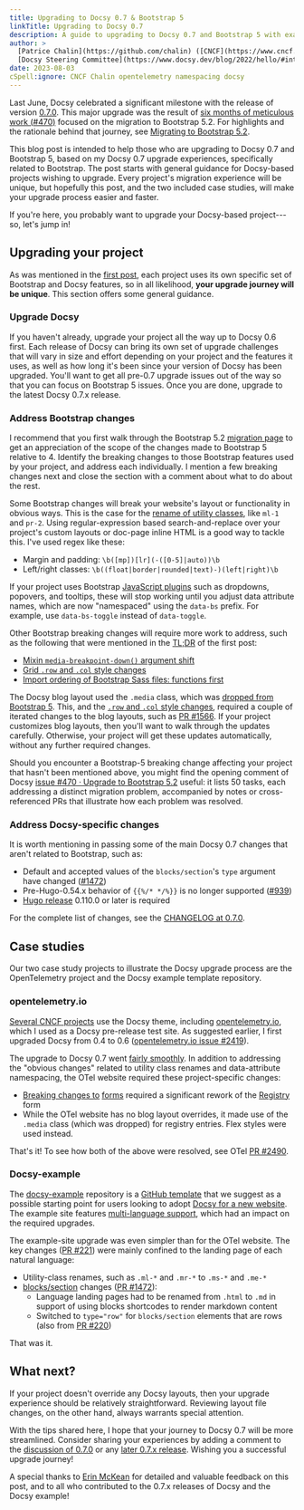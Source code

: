 ```yaml
---
title: Upgrading to Docsy 0.7 & Bootstrap 5
linkTitle: Upgrading to Docsy 0.7
description: A guide to upgrading to Docsy 0.7 and Bootstrap 5 with examples
author: >
  [Patrice Chalin](https://github.com/chalin) ([CNCF](https://www.cncf.io/) &
  [Docsy Steering Committee](https://www.docsy.dev/blog/2022/hello/#introducing-the-psc))
date: 2023-08-03
cSpell:ignore: CNCF Chalin opentelemetry namespacing docsy
---
```


Last June, Docsy celebrated a significant milestone with the release of version
[0.7.0](https://github.com/google/docsy/releases/tag/v0.7.0). This major upgrade
was the result of
[six months of meticulous work (#470)](https://github.com/google/docsy/issues/470)
focused on the migration to Bootstrap 5.2. For highlights and the rationale
behind that journey, see
[Migrating to Bootstrap 5.2](/blog/2023/bootstrap-5-migration/).

This blog post is intended to help those who are upgrading to Docsy 0.7 and
Bootstrap 5, based on my Docsy 0.7 upgrade experiences, specifically related to
Bootstrap. The post starts with general guidance for Docsy-based projects
wishing to upgrade. Every project's migration experience will be unique, but
hopefully this post, and the two included case studies, will make your upgrade
process easier and faster.

If you're here, you probably want to upgrade your Docsy-based project---so,
let's jump in!

## Upgrading your project

As was mentioned in the
[first post](/blog/2023/bootstrap-5-migration/#migrating-docsy-based-projects),
each project uses its own specific set of Bootstrap and Docsy features, so in
all likelihood, **your upgrade journey will be unique**. This section offers
some general guidance.

### Upgrade Docsy

If you haven't already, upgrade your project all the way up to Docsy 0.6 first.
Each release of Docsy can bring its own set of upgrade challenges that will vary
in size and effort depending on your project and the features it uses, as well
as how long it's been since your version of Docsy has been upgraded. You'll want
to get all pre-0.7 upgrade issues out of the way so that you can focus on
Bootstrap 5 issues. Once you are done, upgrade to the latest Docsy 0.7.x
release.

### Address Bootstrap changes

I recommend that you first walk through the Bootstrap 5.2
[migration page](https://getbootstrap.com/docs/5.2/migration/) to get an
appreciation of the scope of the changes made to Bootstrap 5 relative to 4.
Identify the breaking changes to those Bootstrap features used by your project,
and address each individually. I mention a few breaking changes next and close
the section with a comment about what to do about the rest.

Some Bootstrap changes will break your website's layout or functionality in
obvious ways. This is the case for the
[rename](https://getbootstrap.com/docs/5.2/migration/#utilities)[ of utility classes](https://getbootstrap.com/docs/5.2/migration/#utilities),
like `ml-1` and `pr-2`. Using regular-expression based search-and-replace over
your project's custom layouts or doc-page inline HTML is a good way to tackle
this. I've used regex like these:

- Margin and padding: `\b([mp])[lr](-([0-5]|auto))\b`
- Left/right classes: `\b((float|border|rounded|text)-)(left|right)\b`

If your project uses Bootstrap
[JavaScript plugins](https://getbootstrap.com/docs/5.2/migration/#javascript)
such as dropdowns, popovers, and tooltips, these will stop working until you
adjust data attribute names, which are now "namespaced" using the `data-bs`
prefix. For example, use `data-bs-toggle` instead of `data-toggle`.

Other Bootstrap breaking changes will require more work to address, such as the
following that were mentioned in the
[TL;DR](/blog/2023/bootstrap-5-migration/#tldr) of the first post:

- [Mixin `media-breakpoint-down()` argument shift](/blog/2023/bootstrap-5-migration/#mixin-media-breakpoint-down-argument-shift)
- [Grid `.row` and `.col` style changes](/blog/2023/bootstrap-5-migration/#grid-row-and-col-style-changes-are-breaking)
- [Import ordering of Bootstrap Sass files: functions first](/blog/2023/bootstrap-5-migration/#import-ordering-of-bootstrap-sass-files-functions-first)

The Docsy blog layout used the `.media` class, which was
[dropped from Bootstrap 5](https://getbootstrap.com/docs/5.2/migration/#grid-updates).
This, and the
[`.row` and `.col` style changes](/blog/2023/bootstrap-5-migration/#grid-row-and-col-style-changes-are-breaking),
required a couple of iterated changes to the blog layouts, such as
[PR #1566](https://github.com/google/docsy/pull/1566). If your project
customizes blog layouts, then you'll want to walk through the updates carefully.
Otherwise, your project will get these updates automatically, without any
further required changes.

Should you encounter a Bootstrap-5 breaking change affecting your project that
hasn't been mentioned above, you might find the opening comment of Docsy
[issue #470 · Upgrade to Bootstrap 5.2](https://github.com/google/docsy/issues/470)
useful: it lists 50 tasks, each addressing a distinct migration problem,
accompanied by notes or cross-referenced PRs that illustrate how each problem
was resolved.

### Address Docsy-specific changes

It is worth mentioning in passing some of the main Docsy 0.7 changes that aren't
related to Bootstrap, such as:

- Default and accepted values of the `blocks/section`'s `type` argument have
  changed ([#1472](https://github.com/google/docsy/issues/1472))
- Pre-Hugo-0.54.x behavior of `{{%/* */%}}` is no longer supported
  ([#939](https://github.com/google/docsy/issues/939))
- [Hugo release](https://github.com/gohugoio/hugo/releases) 0.110.0 or later is
  required

For the complete list of changes, see the
[CHANGELOG at 0.7.0](https://github.com/google/docsy/blob/main/CHANGELOG.md#070).

## Case studies

Our two case study projects to illustrate the Docsy upgrade process are the
OpenTelemetry project and the Docsy example template repository.

### opentelemetry.io

[Several CNCF projects](https://www.cncf.io/blog/2023/01/19/fast-and-effective-tools-for-cncf-and-open-source-project-websites/)
use the Docsy theme, including [opentelemetry.io](https://opentelemetry.io/),
which I used as a Docsy pre-release test site. As suggested earlier, I first
upgraded Docsy from 0.4 to 0.6
([opentelemetry.io issue #2419](https://github.com/open-telemetry/opentelemetry.io/issues/2419)).

The upgrade to Docsy 0.7 went
[fairly smoothly](https://github.com/open-telemetry/opentelemetry.io/issues?q=label%3Adocsy+is%3Aclosed+closed%3A%3E2023-03-03).
In addition to addressing the "obvious changes" related to utility class renames
and data-attribute namespacing, the OTel website required these project-specific
changes:

- [Breaking changes to](https://getbootstrap.com/docs/5.2/migration/#forms)
  [forms](https://getbootstrap.com/docs/5.2/migration/#forms) required a
  significant rework of the
  [Registry](https://opentelemetry.io/ecosystem/registry/) form
- While the OTel website has no blog layout overrides, it made use of the
  `.media` class (which was dropped) for registry entries. Flex styles were used
  instead.

That's it! To see how both of the above were resolved, see OTel
[PR #2490](https://github.com/open-telemetry/opentelemetry.io/pull/2490).

### Docsy-example

The [docsy-example](https://github.com/google/docsy-example) repository is a
[GitHub template](https://gitprotect.io/blog/how-to-use-github-repository-templates/)
that we suggest as a possible starting point for users looking to adopt
[Docsy for a new website](/docs/get-started/docsy-as-module/example-site-as-template/).
The example site features [multi-language support](/docs/language/), which had
an impact on the required upgrades.

The example-site upgrade was even simpler than for the OTel website. The key
changes ([PR #221](https://github.com/google/docsy-example/pull/221)) were
mainly confined to the landing page of each natural language:

- Utility-class renames, such as `.ml-*` and `.mr-*` to `.ms-*` and `.me-*`
- [blocks/section](/docs/adding-content/shortcodes/#blockssection) changes
  ([PR #1472](https://github.com/google/docsy/pull/1472)):
  - Language landing pages had to be renamed from `.html` to `.md` in support of
    using blocks shortcodes to render markdown content
  - Switched to `type="row"` for `blocks/section` elements that are rows (also
    from [PR #220](https://github.com/google/docsy-example/pull/220))

That was it.

## What next?

If your project doesn't override any Docsy layouts, then your upgrade experience
should be relatively straightforward. Reviewing layout file changes, on the
other hand, always warrants special attention.

With the tips shared here, I hope that your journey to Docsy 0.7 will be more
streamlined. Consider sharing your experiences by adding a comment to the
[discussion of 0.7.0](https://github.com/google/docsy/discussions/1555) or any
[later 0.7.x release](https://github.com/google/docsy/discussions/categories/announcement?discussions_q%3Dis%253Aopen%2Bcategory%253AAnnouncement).
Wishing you a successful upgrade journey!

A special thanks to [Erin McKean](https://github.com/emckean) for detailed and
valuable feedback on this post, and to all who contributed to the 0.7.x releases
of Docsy and the Docsy example!

